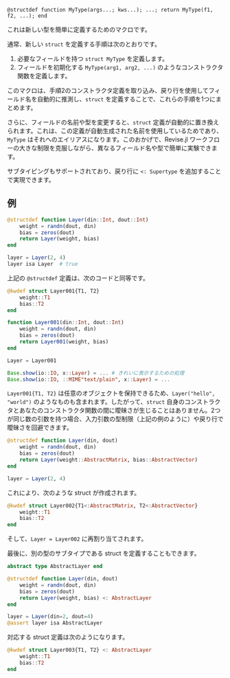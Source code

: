 ```
@structdef function MyType(args...; kws...); ...; return MyType(f1, f2, ...); end
```

これは新しい型を簡単に定義するためのマクロです。

通常、新しい `struct` を定義する手順は次のとおりです。

1. 必要なフィールドを持つ `struct MyType` を定義します。
2. フィールドを初期化する `MyType(arg1, arg2, ...)` のようなコンストラクタ関数を定義します。

このマクロは、手順2のコンストラクタ定義を取り込み、戻り行を使用してフィールド名を自動的に推測し、`struct` を定義することで、これらの手順を1つにまとめます。

さらに、フィールドの名前や型を変更すると、`struct` 定義が自動的に置き換えられます。これは、この定義が自動生成された名前を使用しているためであり、`MyType` はそれへのエイリアスになります。このおかげで、Revise.jl ワークフローの大きな制限を克服しながら、異なるフィールド名や型で簡単に実験できます。

サブタイピングもサポートされており、戻り行に `<: Supertype` を追加することで実現できます。

## 例

```julia
@structdef function Layer(din::Int, dout::Int)
    weight = randn(dout, din)
    bias = zeros(dout)
    return Layer(weight, bias)
end

layer = Layer(2, 4)
layer isa Layer  # true
```

上記の `@structdef` 定義は、次のコードと同等です。

```julia
@kwdef struct Layer001{T1, T2}
    weight::T1
    bias::T2
end

function Layer001(din::Int, dout::Int)
    weight = randn(dout, din)
    bias = zeros(dout)
    return Layer001(weight, bias)
end

Layer = Layer001

Base.show(io::IO, x::Layer) = ... # きれいに表示するための処理
Base.show(io::IO, ::MIME"text/plain", x::Layer) = ... 
```

`Layer001{T1, T2}` は任意のオブジェクトを保持できるため、`Layer("hello", "world")` のようなものも含まれます。したがって、`struct` 自身のコンストラクタとあなたのコンストラクタ関数の間に曖昧さが生じることはありません。2つが同じ数の引数を持つ場合、入力引数の型制限（上記の例のように）や戻り行で曖昧さを回避できます。

```julia
@structdef function Layer(din, dout)
    weight = randn(dout, din)
    bias = zeros(dout)
    return Layer(weight::AbstractMatrix, bias::AbstractVector)
end

layer = Layer(2, 4)
```

これにより、次のような struct が作成されます。

```julia
@kwdef struct Layer002{T1<:AbstractMatrix, T2<:AbstractVector}
    weight::T1
    bias::T2
end
```

そして、`Layer = Layer002` に再割り当てされます。

最後に、別の型のサブタイプである struct を定義することもできます。

```julia
abstract type AbstractLayer end

@structdef function Layer(din, dout)
    weight = randn(dout, din)
    bias = zeros(dout)
    return Layer(weight, bias) <: AbstractLayer
end

layer = Layer(din=2, dout=4)
@assert layer isa AbstractLayer
```

対応する struct 定義は次のようになります。

```julia
@kwdef struct Layer003{T1, T2} <: AbstractLayer
    weight::T1
    bias::T2
end
```
